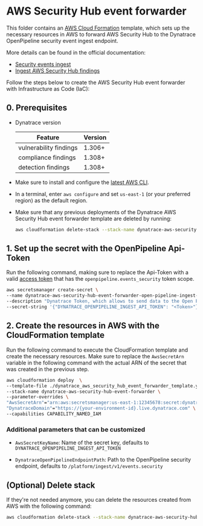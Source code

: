 # AWS Security Hub event forwarder

This folder contains an [AWS Cloud Formation](https://aws.amazon.com/cloudformation/) template, which sets up the necessary resources in AWS to forward AWS Security Hub to the Dynatrace OpenPipeline security event ingest endpoint.

More details can be found in the official documentation:

- [Security events ingest](https://dt-url.net/1d63p0v)
- [Ingest AWS Security Hub findings](https://dt-url.net/bl23u9i)

Follow the steps below to create the AWS Security Hub event forwarder with Infrastructure as Code (IaC):

## 0. Prerequisites

- Dynatrace version

  | Feature                | Version |
  |------------------------| ------- |
  | vulnerability findings | 1.306+  |
  | compliance findings    | 1.308+  |
  | detection findings     | 1.308+  |

- Make sure to install and configure the [latest AWS CLI](https://docs.aws.amazon.com/cli/latest/userguide/getting-started-install.html).
- In a terminal, enter `aws configure` and set `us-east-1` (or your preferred region) as the default region.
- Make sure that any previous deployments of the Dynatrace AWS Security Hub event forwarder template are deleted by running:

  ```bash
  aws cloudformation delete-stack --stack-name dynatrace-aws-security-hub-event-forwarder
  ```

## 1. Set up the secret with the OpenPipeline Api-Token

Run the following command, making sure to replace the Api-Token with a valid [access token](https://docs.dynatrace.com/docs/manage/access-control/access-tokens) that has the `openpipeline.events_security` token scope.

```bash
aws secretsmanager create-secret \
--name dynatrace-aws-security-hub-event-forwarder-open-pipeline-ingest-api-token \
--description "Dynatrace Token, which allows to send data to the Open Pipeline endpoint." \
--secret-string '{"DYNATRACE_OPENPIPELINE_INGEST_API_TOKEN": "<Token>"}'
```

## 2. Create the resources in AWS with the CloudFormation template

Run the following command to execute the CloudFormation template and create the necessary resources.
Make sure to replace the `AwsSecretArn` variable in the following command with the actual ARN of the secret that was created in the previous step.

```bash
aws cloudformation deploy  \
--template-file ./dynatrace_aws_security_hub_event_forwarder_template.yaml \
--stack-name dynatrace-aws-security-hub-event-forwarder \
--parameter-overrides \
"AwsSecretArn"="arn:aws:secretsmanager:us-east-1:12345678:secret:dynatrace-aws-security-hub-event-forwarder-open-pipeline-ingest-api-token-testxyz" \
"DynatraceDomain"="https://{your-environment-id}.live.dynatrace.com" \
--capabilities CAPABILITY_NAMED_IAM
```

### Additional parameters that can be customized

- `AwsSecretKeyName`: Name of the secret key, defaults to `DYNATRACE_OPENPIPELINE_INGEST_API_TOKEN`

- `DynatraceOpenPipelineEndpointPath`: Path to the OpenPipeline security endpoint, defaults to `/platform/ingest/v1/events.security`

## (Optional) Delete stack

If they're not needed anymore, you can delete the resources created from AWS with the following command:

```bash
aws cloudformation delete-stack --stack-name dynatrace-aws-security-hub-event-forwarder
```
